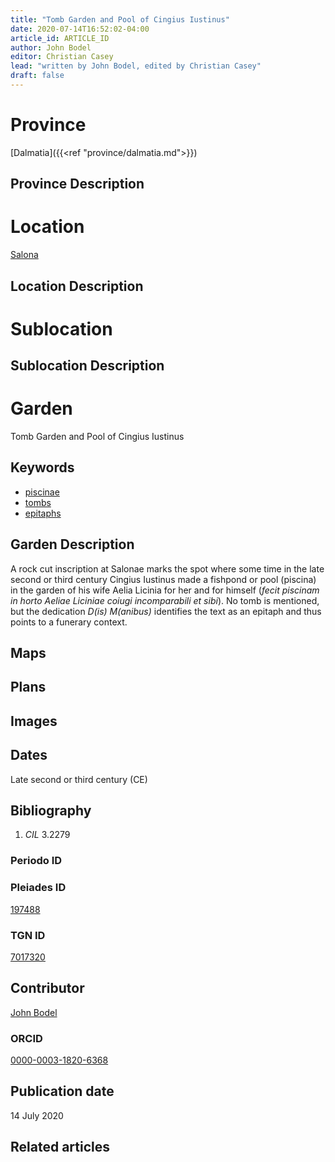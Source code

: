 ```yaml
---
title: "Tomb Garden and Pool of Cingius Iustinus"
date: 2020-07-14T16:52:02-04:00
article_id: ARTICLE_ID
author: John Bodel
editor: Christian Casey
lead: "written by John Bodel, edited by Christian Casey"
draft: false
---
```


# Province

[Dalmatia]({{<ref "province/dalmatia.md">}})

## Province Description

<!-- DESCRIPTION -->


# Location

[Salona](https://pleiades.stoa.org/places/197488)

## Location Description

<!-- LEAVE THIS BLANK FOR NOW -->

# Sublocation

<!-- 
[AREA WITHIN LOCATION, LIKE “PALATINE HILL”](GEOREFERENCE LINK)
A sublocation is any area larger than an individual garden, but located within a location. I would always try to include a link to a controlled vocabulary here if possible. This ID may well be different from the Garden ID, e.g., Pompeii versus a Garden in one of the houses which has its own Pleiades ID.
-->

## Sublocation Description

<!-- DESCRIPTION -->

# Garden

Tomb Garden and Pool of Cingius Iustinus


## Keywords

* [piscinae](http://vocab.getty.edu/page/aat/300375619)
* [tombs](http://vocab.getty.edu/page/aat/300005926)  
* [epitaphs](http://vocab.getty.edu/page/aat/300028729)


## Garden Description

A rock cut inscription at Salonae marks the spot where some time in the late second or third century Cingius Iustinus made a fishpond or pool (piscina) in the garden of his wife Aelia Licinia for her and for himself (*fecit piscinam in horto Aeliae Liciniae coiugi incomparabili et sibi*). No tomb is mentioned, but the dedication *D(is) M(anibus)* identifies the text as an epitaph and thus points to a funerary context.

## Maps

<!-- 
![alt_text](../../images/image_name.ext)
*CAPTION*
-->

## Plans

<!-- 
![ALT_TEXT](IMG_URL)
*CAPTION*
-->

## Images

<!-- 
![alt_text](../../images/image_name.ext)
*CAPTION*
-->

## Dates

Late second or third century (CE)

## Bibliography

1. *CIL* 3.2279

### Periodo ID

<!-- [PERIODO_ID](https://pleiades.stoa.org/places/PLEIADES_ID) -->

### Pleiades ID
<!-- N.B. This should be as specific as it can be, i.e., to the garden, sublocation, location, or province. -->

[197488](https://pleiades.stoa.org/places/197488)

### TGN ID
<!-- N.B. This should be as specific as it can be, i.e., to the garden, sublocation, location, or province. -->

[7017320](http://vocab.getty.edu/page/tgn/7017320)

## Contributor

[John Bodel](https://www.brown.edu/academics/history/people/john-bodel)

### ORCID

[0000-0003-1820-6368](https://orcid.org/0000-0003-1820-6368)

## Publication date
<!-- Format: dd MONTH_NAME yyyy -->

14 July 2020

## Related articles

<!-- Links to other related articles. Leave blank for now -->